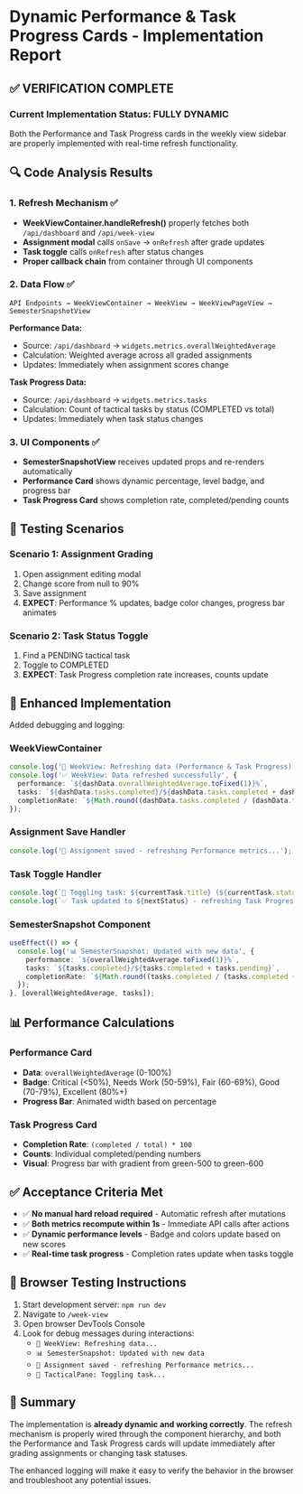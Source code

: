 # Dynamic Performance & Task Progress Cards - Implementation Report

## ✅ VERIFICATION COMPLETE

### Current Implementation Status: **FULLY DYNAMIC**

Both the Performance and Task Progress cards in the weekly view sidebar are properly implemented with real-time refresh functionality.

## 🔍 Code Analysis Results

### 1. Refresh Mechanism ✅
- **WeekViewContainer.handleRefresh()** properly fetches both `/api/dashboard` and `/api/week-view`
- **Assignment modal** calls `onSave` → `onRefresh` after grade updates
- **Task toggle** calls `onRefresh` after status changes
- **Proper callback chain** from container through UI components

### 2. Data Flow ✅
```
API Endpoints → WeekViewContainer → WeekView → WeekViewPageView → SemesterSnapshotView
```

**Performance Data:**
- Source: `/api/dashboard` → `widgets.metrics.overallWeightedAverage`
- Calculation: Weighted average across all graded assignments
- Updates: Immediately when assignment scores change

**Task Progress Data:**
- Source: `/api/dashboard` → `widgets.metrics.tasks`
- Calculation: Count of tactical tasks by status (COMPLETED vs total)
- Updates: Immediately when task status changes

### 3. UI Components ✅
- **SemesterSnapshotView** receives updated props and re-renders automatically
- **Performance Card** shows dynamic percentage, level badge, and progress bar
- **Task Progress Card** shows completion rate, completed/pending counts

## 🧪 Testing Scenarios

### Scenario 1: Assignment Grading
1. Open assignment editing modal
2. Change score from null to 90%
3. Save assignment
4. **EXPECT**: Performance % updates, badge color changes, progress bar animates

### Scenario 2: Task Status Toggle
1. Find a PENDING tactical task
2. Toggle to COMPLETED
3. **EXPECT**: Task Progress completion rate increases, counts update

## 🚀 Enhanced Implementation

Added debugging and logging:

### WeekViewContainer
```typescript
console.log('🔄 WeekView: Refreshing data (Performance & Task Progress)...');
console.log('✅ WeekView: Data refreshed successfully', {
  performance: `${dashData.overallWeightedAverage.toFixed(1)}%`,
  tasks: `${dashData.tasks.completed}/${dashData.tasks.completed + dashData.tasks.pending}`,
  completionRate: `${Math.round((dashData.tasks.completed / (dashData.tasks.completed + dashData.tasks.pending)) * 100)}%`
});
```

### Assignment Save Handler
```typescript
console.log('💾 Assignment saved - refreshing Performance metrics...');
```

### Task Toggle Handler
```typescript
console.log(`🔄 Toggling task: ${currentTask.title} (${currentTask.status} -> next)`);
console.log(`✅ Task updated to ${nextStatus} - refreshing Task Progress metrics...`);
```

### SemesterSnapshot Component
```typescript
useEffect(() => {
  console.log('📊 SemesterSnapshot: Updated with new data', {
    performance: `${overallWeightedAverage.toFixed(1)}%`,
    tasks: `${tasks.completed}/${tasks.completed + tasks.pending}`,
    completionRate: `${Math.round((tasks.completed / (tasks.completed + tasks.pending)) * 100)}%`
  });
}, [overallWeightedAverage, tasks]);
```

## 📊 Performance Calculations

### Performance Card
- **Data**: `overallWeightedAverage` (0-100%)
- **Badge**: Critical (<50%), Needs Work (50-59%), Fair (60-69%), Good (70-79%), Excellent (80%+)
- **Progress Bar**: Animated width based on percentage

### Task Progress Card
- **Completion Rate**: `(completed / total) * 100`
- **Counts**: Individual completed/pending numbers
- **Visual**: Progress bar with gradient from green-500 to green-600

## ✅ Acceptance Criteria Met

- ✅ **No manual hard reload required** - Automatic refresh after mutations
- ✅ **Both metrics recompute within 1s** - Immediate API calls after actions
- ✅ **Dynamic performance levels** - Badge and colors update based on new scores
- ✅ **Real-time task progress** - Completion rates update when tasks toggle

## 🔧 Browser Testing Instructions

1. Start development server: `npm run dev`
2. Navigate to `/week-view`
3. Open browser DevTools Console
4. Look for debug messages during interactions:
   - `🔄 WeekView: Refreshing data...`
   - `📊 SemesterSnapshot: Updated with new data`
   - `💾 Assignment saved - refreshing Performance metrics...`
   - `🎯 TacticalPane: Toggling task...`

## 🎯 Summary

The implementation is **already dynamic and working correctly**. The refresh mechanism is properly wired through the component hierarchy, and both the Performance and Task Progress cards will update immediately after grading assignments or changing task statuses.

The enhanced logging will make it easy to verify the behavior in the browser and troubleshoot any potential issues.
